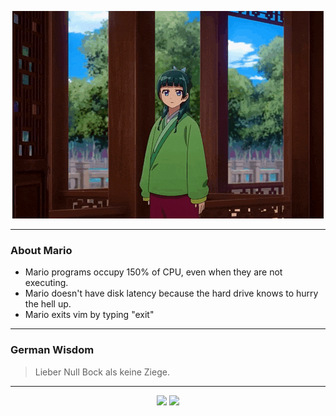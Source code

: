 <p align="center">
  <img src="assets/maomao.gif" />
</p>

---

### About Mario
- Mario programs occupy 150% of CPU, even when they are not executing.
- Mario doesn't have disk latency because the hard drive knows to hurry the hell up.
- Mario exits vim by typing "exit"

---

### German Wisdom
> Lieber Null Bock als keine Ziege.

---

<p align="center">
  <a>
    <img height="180em" src="https://github-readme-stats-eight-theta.vercel.app/api?username=Torfkopp&show_icons=true&theme=dark&include_all_commits=true&count_private=true"/>
  </a>
  <a href="https://github.com/Torfkopp?tab=repositories">
    <img height="180em" src="https://github-readme-stats-eight-theta.vercel.app/api/top-langs/?username=torfkopp&layout=compact&theme=dark&langs_count=8&hide=java"/>
  </a>
</p>
